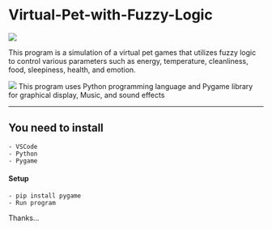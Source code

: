 # Virtual-Pet-with-Fuzzy-Logic

<img src="https://drive.google.com/uc?id=1H82PnRjbwhb5FgspizZ-HTSTatAcl8fZ" />

This program is a simulation of a virtual pet games that utilizes fuzzy logic to control various parameters such as energy, temperature, cleanliness, food, sleepiness, health, and emotion. 

<img src= "https://upload.wikimedia.org/wikipedia/commons/b/be/Pygame_logo.svg" />
This program uses Python programming language and Pygame library for graphical display, Music, and sound effects

---

## You need to install

```
- VSCode
- Python
- Pygame
```

#### Setup

```
- pip install pygame
- Run program
```

Thanks...
